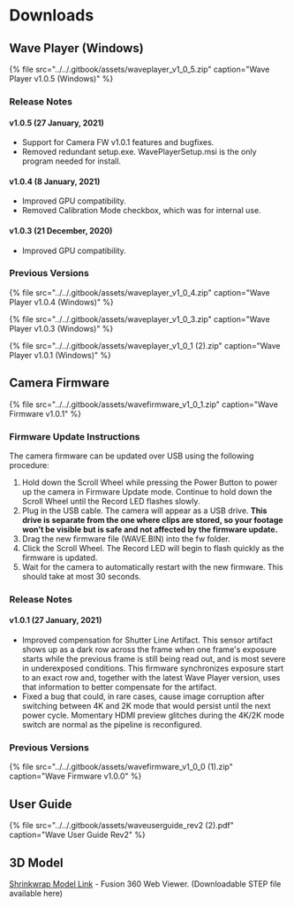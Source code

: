 # Downloads

## Wave Player \(Windows\)

{% file src="../../.gitbook/assets/waveplayer\_v1\_0\_5.zip" caption="Wave Player v1.0.5 \(Windows\)" %}

### Release Notes

#### v1.0.5 \(27 January, 2021\)

* Support for Camera FW v1.0.1 features and bugfixes.
* Removed redundant setup.exe. WavePlayerSetup.msi is the only program needed for install.

#### v1.0.4 \(8 January, 2021\)

* Improved GPU compatibility.
* Removed Calibration Mode checkbox, which was for internal use.

#### v1.0.3 \(21 December, 2020\)

* Improved GPU compatibility.

### Previous Versions

{% file src="../../.gitbook/assets/waveplayer\_v1\_0\_4.zip" caption="Wave Player v1.0.4 \(Windows\)" %}

{% file src="../../.gitbook/assets/waveplayer\_v1\_0\_3.zip" caption="Wave Player v1.0.3 \(Windows\)" %}

{% file src="../../.gitbook/assets/waveplayer\_v1\_0\_1 \(2\).zip" caption="Wave Player v1.0.1 \(Windows\)" %}

## Camera Firmware

{% file src="../../.gitbook/assets/wavefirmware\_v1\_0\_1.zip" caption="Wave Firmware v1.0.1" %}

### Firmware Update Instructions

The camera firmware can be updated over USB using the following procedure:

1. Hold down the Scroll Wheel while pressing the Power Button to power up the camera in Firmware Update mode. Continue to hold down the Scroll Wheel until the Record LED flashes slowly.
2. Plug in the USB cable. The camera will appear as a USB drive. **This drive is separate from the one where clips are stored, so your footage won’t be visible but is safe and not affected by the firmware update.**
3. Drag the new firmware file \(WAVE.BIN\) into the fw folder.
4. Click the Scroll Wheel. The Record LED will begin to flash quickly as the firmware is updated.
5. Wait for the camera to automatically restart with the new firmware. This should take at most 30 seconds.

### Release Notes

#### **v1.0.1 \(27 January, 2021\)**

* Improved compensation for Shutter Line Artifact. This sensor artifact shows up as a dark row across the frame when one frame's exposure starts while the previous frame is still being read out, and is most severe in underexposed conditions. This firmware synchronizes exposure start to an exact row and, together with the latest Wave Player version, uses that information to better compensate for the artifact.
* Fixed a bug that could, in rare cases, cause image corruption after switching between 4K and 2K mode that would persist until the next power cycle. Momentary HDMI preview glitches during the 4K/2K mode switch are normal as the pipeline is reconfigured.

### Previous Versions

{% file src="../../.gitbook/assets/wavefirmware\_v1\_0\_0 \(1\).zip" caption="Wave Firmware v1.0.0" %}

## User Guide

{% file src="../../.gitbook/assets/waveuserguide\_rev2 \(2\).pdf" caption="Wave User Guide Rev2" %}

## 3D Model

[Shrinkwrap Model Link](https://a360.co/33uf94j) - Fusion 360 Web Viewer. \(Downloadable STEP file available here\)

